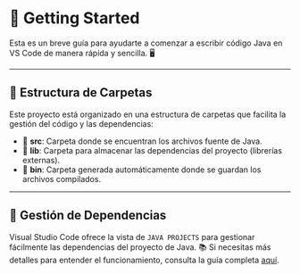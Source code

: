 # 🚀 Getting Started

Esta es un breve guía para ayudarte a comenzar a escribir código Java en VS Code de manera rápida y sencilla. 🖥️

---

## 📂 Estructura de Carpetas

Este proyecto está organizado en una estructura de carpetas que facilita la gestión del código y las dependencias:

- 📁 **src**: Carpeta donde se encuentran los archivos fuente de Java.
- 📁 **lib**: Carpeta para almacenar las dependencias del proyecto (librerías externas).
- 📁 **bin**: Carpeta generada automáticamente donde se guardan los archivos compilados.

---

## 🔗 Gestión de Dependencias

Visual Studio Code ofrece la vista de `JAVA PROJECTS` para gestionar fácilmente las dependencias del proyecto de Java. 📚 Si necesitas más detalles para entender el funcionamiento, consulta la guía completa [aquí](https://github.com/microsoft/vscode-java-dependency#manage-dependencies).

